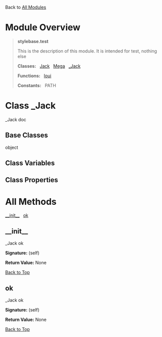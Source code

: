 Back to [All Modules](https://github.com/pyrustic/stylebase/blob/master/docs/modules/README.md#readme)

# Module Overview

> **stylebase.test**
> 
> This is the description of this module. It is intended for test, nothing else
>
> **Classes:** &nbsp; [Jack](https://github.com/pyrustic/stylebase/blob/master/docs/modules/content/stylebase.test/content/classes/jack.md#class-jack) &nbsp; [Mega](https://github.com/pyrustic/stylebase/blob/master/docs/modules/content/stylebase.test/content/classes/mega.md#class-mega) &nbsp; [\_Jack](https://github.com/pyrustic/stylebase/blob/master/docs/modules/content/stylebase.test/content/classes/_jack.md#class-_jack)
>
> **Functions:** &nbsp; [loui](https://github.com/pyrustic/stylebase/blob/master/docs/modules/content/stylebase.test/content/functions.md#loui)
>
> **Constants:** &nbsp; PATH

# Class _Jack
_Jack doc

## Base Classes
object

## Class Variables


## Class Properties


# All Methods
[\_\_init\_\_](#__init__) &nbsp; [ok](#ok)

## \_\_init\_\_
_Jack ok



**Signature:** (self)



**Return Value:** None

[Back to Top](#module-overview)


## ok
_Jack ok



**Signature:** (self)



**Return Value:** None

[Back to Top](#module-overview)



